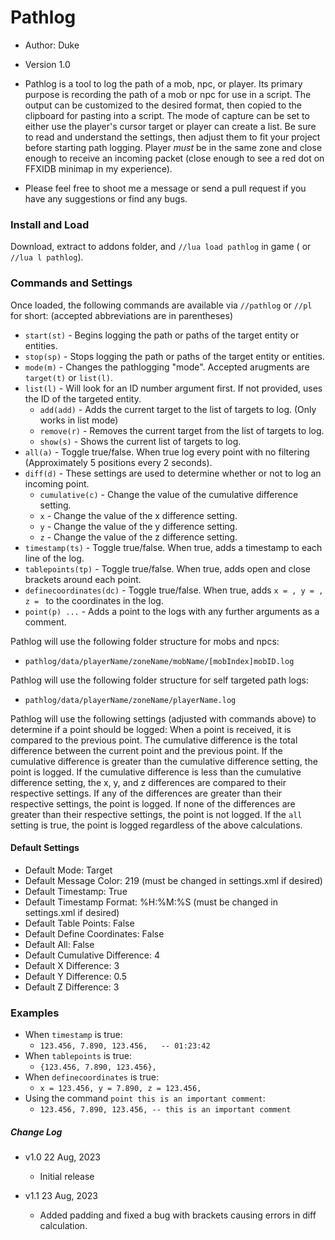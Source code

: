 # Pathlog

- Author: Duke
- Version 1.0
- Pathlog is a tool to log the path of a mob, npc, or player. Its primary purpose is recording the path of a mob or npc for use in a script. The output
can be customized to the desired format, then copied to the clipboard for pasting into a script. The mode of capture can be set to either use
the player's cursor target or player can create a list. Be sure to read and understand the settings, then adjust them to fit your project before starting
path logging. Player *must* be in the same zone and close enough to receive an incoming packet (close enough
to see a red dot on FFXIDB minimap in my experience).

- Please feel free to shoot me a message or send a pull request if you have any suggestions or find any bugs.

### Install and Load

Download, extract to addons folder, and `//lua load pathlog` in game ( or `//lua l pathlog`).

### Commands and Settings

Once loaded, the following commands are available via `//pathlog` or `//pl` for short:
(accepted abbreviations are in parentheses)

- `start(st)`             - Begins logging the path or paths of the target entity or entities.
- `stop(sp)`              - Stops logging the path or paths of the target entity or entities.
- `mode(m)`               - Changes the pathlogging "mode". Accepted arugments are `target(t)` or `list(l)`.
- `list(l)`               - Will look for an ID number argument first. If not provided, uses the ID of the targeted entity.
  - `add(add)`             - Adds the current target to the list of targets to log. (Only works in list mode)
  - `remove(r)`            - Removes the current target from the list of targets to log.
  - `show(s)`              - Shows the current list of targets to log.
- `all(a)`                - Toggle true/false. When true log every point with no filtering (Approximately 5 positions every 2 seconds).
- `diff(d)`               - These settings are used to determine whether or not to log an incoming point.
  - `cumulative(c)`        - Change the value of the cumulative difference setting.
  - `x`                    - Change the value of the x difference setting.
  - `y`                    - Change the value of the y difference setting.
  - `z`                    - Change the value of the z difference setting.
- `timestamp(ts)`         - Toggle true/false. When true, adds a timestamp to each line of the log.
- `tablepoints(tp)`       - Toggle true/false. When true, adds open and close brackets around each point.
- `definecoordinates(dc)` - Toggle true/false. When true, adds `x = , y = , z = ` to the coordinates in the log.
- `point(p) ...`          - Adds a point to the logs with any further arguments as a comment.

Pathlog will use the following folder structure for mobs and npcs:
- `pathlog/data/playerName/zoneName/mobName/[mobIndex]mobID.log`

Pathlog will use the following folder structure for self targeted path logs:
- `pathlog/data/playerName/zoneName/playerName.log`

Pathlog will use the following settings (adjusted with commands above) to determine if a point should be logged:
When a point is received, it is compared to the previous point. The cumulative difference is the total difference between the current point and the previous point. If the cumulative difference is greater than the cumulative difference setting, the point is logged. If the cumulative difference is less than the cumulative difference setting, the x, y, and z differences are compared to their respective settings. If any of the differences are greater than their respective settings, the point is logged. If none of the differences are greater than their respective settings, the point is not logged. If the `all` setting is true, the point is logged regardless of the above calculations.

#### Default Settings
- Default Mode: Target
- Default Message Color: 219 (must be changed in settings.xml if desired)
- Default Timestamp: True
- Default Timestamp Format: %H:%M:%S (must be changed in settings.xml if desired)
- Default Table Points: False
- Default Define Coordinates: False
- Default All: False
- Default Cumulative Difference: 4
- Default X Difference: 3
- Default Y Difference: 0.5
- Default Z Difference: 3

### Examples
- When `timestamp` is true:
  - `123.456, 7.890, 123.456,   -- 01:23:42`
- When `tablepoints` is true:
  - `{123.456, 7.890, 123.456},`
- When `definecoordinates` is true:
  - `x = 123.456, y = 7.890, z = 123.456,`
- Using the command `point this is an important comment`:
  - `123.456, 7.890, 123.456, -- this is an important comment`

##### Change Log
- v1.0 22 Aug, 2023
  - Initial release

- v1.1 23 Aug, 2023
  - Added padding and fixed a bug with brackets causing errors in diff calculation.
